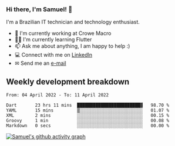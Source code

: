 ### Hi there, I'm Samuel! 👋

I'm a Brazilian IT technician and technology enthusiast.

- 🏢 I'm currently working at Crowe Macro
- 👨‍💻 I'm currently learning Flutter
- 📫 Ask me about anything, I am happy to help :)
- 💻 Connect with me on [LinkedIn](https://www.linkedin.com/in/samuel-s-marques/)
- ✉ Send me an [e-mail](mailto:samuel.s.marques@protonmail.com)

## Weekly development breakdown
<!--START_SECTION:waka-->

```text
From: 04 April 2022 - To: 11 April 2022

Dart       23 hrs 11 mins  ████████████████████████▓   98.70 %
YAML       15 mins         ▒░░░░░░░░░░░░░░░░░░░░░░░░   01.07 %
XML        2 mins          ░░░░░░░░░░░░░░░░░░░░░░░░░   00.15 %
Groovy     1 min           ░░░░░░░░░░░░░░░░░░░░░░░░░   00.08 %
Markdown   0 secs          ░░░░░░░░░░░░░░░░░░░░░░░░░   00.00 %
```

<!--END_SECTION:waka-->

[![Samuel's github activity graph](https://activity-graph.herokuapp.com/graph?username=samuel-s-marques&theme=react-dark)](https://github.com/samuel-s-marques)
